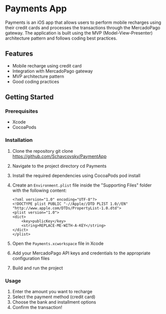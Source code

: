 # Payments App

Payments is an iOS app that allows users to perform mobile recharges using their credit cards and processes the transactions through the MercadoPago gateway. The application is built using the MVP (Model-View-Presenter) architecture pattern and follows coding best practices.

## Features

- Mobile recharge using credit card
- Integration with MercadoPago gateway
- MVP architecture pattern
- Good coding practices

## Getting Started

### Prerequisites

- Xcode
- CocoaPods

### Installation

1. Clone the repository
git clone https://github.com/Schavcovsky/PaymentApp

2. Navigate to the project directory
cd Payments

3. Install the required dependencies using CocoaPods
pod install

4. Create an `Environment.plist` file inside the "Supporting Files" folder with the following content:
   ```
   <?xml version="1.0" encoding="UTF-8"?>
   <!DOCTYPE plist PUBLIC "-//Apple//DTD PLIST 1.0//EN" "http://www.apple.com/DTDs/PropertyList-1.0.dtd">
   <plist version="1.0">
   <dict>
       <key>publicKey</key>
       <string>REPLACE-ME-WITH-A-KEY</string>
   </dict>
   </plist>
   ```
5. Open the `Payments.xcworkspace` file in Xcode
6. Add your MercadoPago API keys and credentials to the appropriate configuration files
7. Build and run the project

### Usage
1. Enter the amount you want to recharge
2. Select the payment method (credit card)
3. Choose the bank and installment options
4. Confirm the transaction!